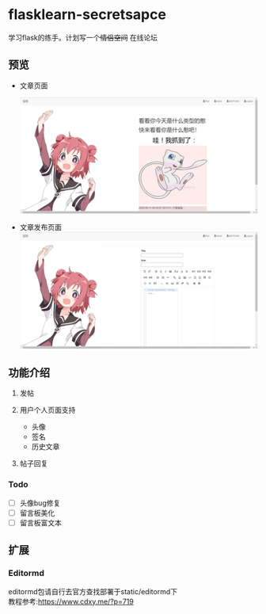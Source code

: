 # flasklearn-secretsapce
学习flask的练手。计划写一个~~情侣空间~~ 在线论坛
## 预览

- 文章页面

  ![微信截图_20200614222332](/README.assert/微信截图_20200614222332.png)

- 文章发布页面![image-20200614222428645](/README.assert/image-20200614222428645.png)

## 功能介绍

1. 发帖

2. 用户个人页面支持
    - 头像
    - 签名
    - 历史文章
    
3. 帖子回复

    

### Todo

- [ ] 头像bug修复
- [ ] 留言板美化
- [ ] 留言板富文本

## 扩展

### Editormd
editormd包请自行去官方查找部署于static/editormd下    
教程参考:https://www.cdxy.me/?p=719
